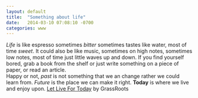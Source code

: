 ```yaml
---
layout: default
title:  "Something about life"
date:   2014-03-10 07:08:10 -0700
categories: www
---
```

*Life* is like espresso sometimes *bitter* sometimes tastes like water, most of time *sweet*. It could also be like music, sometimes on high notes,  sometimes low notes, most of time just little waves up and down. If you find yourself bored, grab a book from the shelf or just write something on a piece of paper, or read an article.   
Happy or not, *past* is not something that we an change rather we could learn from. *Future* is the place we can make it right. **Today** is where we live and enjoy upon. [Let Live For Today][1] by GrassRoots

[1]: http://m.youtube.com/watch?v=R6JEBI7fSrA

